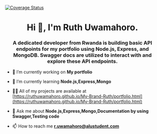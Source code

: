 [![Coverage Status](https://coveralls.io/repos/github/Ruthuwamahoro/backend-side/badge.svg?branch=master)](https://coveralls.io/github/Ruthuwamahoro/backend-side?branch=master)
<h1 align="center">Hi 👋, I'm Ruth Uwamahoro.</h1>
<h3 align="center">A dedicated developer from Rwanda is building basic API endpoints for my portfolio using Node.js, Express, and MongoDB. Swagger docs are utilized to interact with and explore these API endpoints.</h3>



- 🔭 I’m currently working on **My portfolio**

- 🌱 I’m currently learning **Node.js,Express,Mongo**

- 👨‍💻 All of my projects are available at [https://ruthuwamahoro.github.io/My-Brand-Ruth/portfolio.html](https://ruthuwamahoro.github.io/My-Brand-Ruth/portfolio.html)

- 💬 Ask me about **Node.js,Express,Mongo,Documentation by using Swagger,Testing code**

- 📫 How to reach me **r.uwamahoro@alustudent.com**